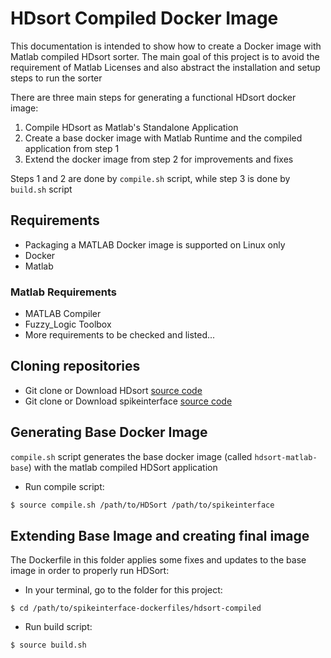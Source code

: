 # HDsort Compiled Docker Image

This documentation is intended to show how to create a Docker image with Matlab compiled HDsort sorter. The main goal of this project is to avoid the requirement of Matlab Licenses and also abstract the installation and setup steps to run the sorter

There are three main steps for generating a functional HDsort docker image:
1. Compile HDsort as Matlab's Standalone Application
2. Create a base docker image with Matlab Runtime and the compiled application from step 1
3. Extend the docker image from step 2 for improvements and fixes

Steps 1 and 2 are done by `compile.sh` script, while step 3 is done by `build.sh` script

## Requirements
- Packaging a MATLAB Docker image is supported on Linux only
- Docker
- Matlab

### Matlab Requirements
- MATLAB Compiler
- Fuzzy_Logic Toolbox
- More requirements to be checked and listed...

## Cloning repositories
- Git clone or Download HDsort [source code](https://git.bsse.ethz.ch/hima_public/HDsort)
- Git clone or Download spikeinterface [source code](https://github.com/SpikeInterface/spikeinterface)

## Generating Base Docker Image
`compile.sh` script generates the base docker image (called `hdsort-matlab-base`) with the matlab compiled HDSort application
- Run compile script:
```bash
$ source compile.sh /path/to/HDSort /path/to/spikeinterface
```

## Extending Base Image and creating final image
The Dockerfile in this folder applies some fixes and updates to the base image in order to properly run HDSort:

- In your terminal, go to the  folder for this project:
```
$ cd /path/to/spikeinterface-dockerfiles/hdsort-compiled
```

- Run build script:
```
$ source build.sh
```
